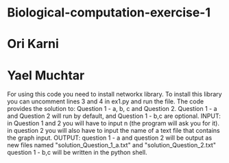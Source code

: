 # Biological-computation-exercise-1
# Ori Karni
# Yael Muchtar
For using this code you need to install networkx library.
To install this library you can uncomment lines 3 and 4 in ex1.py and run the file.
The code provides the solution to: Question 1 - a, b, c and Question 2.
Question 1 - a and Question 2 will run by default, and Question 1 - b,c are optional.
INPUT: 
  in Question 1 and 2 you will have to input n (the program will ask you for it). 
  in question 2 you will also have to input the name of a text file that contains the  graph input.
OUTPUT:
  question 1 - a and question 2 will be output as new files named "solution_Question_1_a.txt" and "solution_Question_2.txt" 
  question 1 - b,c will be written in the python shell.
 
